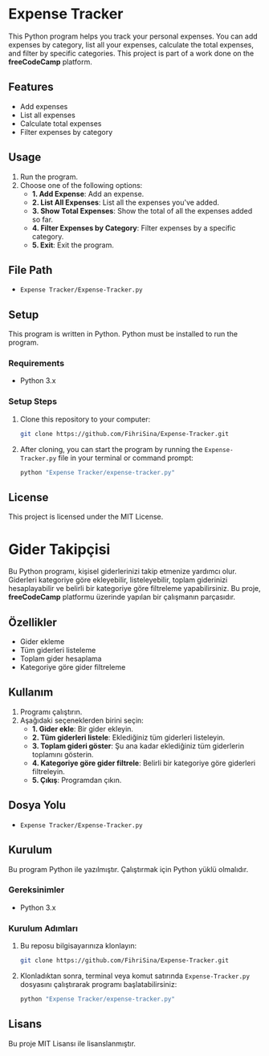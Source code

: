 # Expense Tracker

This Python program helps you track your personal expenses. You can add expenses by category, list all your expenses, calculate the total expenses, and filter by specific categories. This project is part of a work done on the **freeCodeCamp** platform.

## Features

- Add expenses
- List all expenses
- Calculate total expenses
- Filter expenses by category

## Usage

1. Run the program.
2. Choose one of the following options:
   - **1. Add Expense**: Add an expense.
   - **2. List All Expenses**: List all the expenses you've added.
   - **3. Show Total Expenses**: Show the total of all the expenses added so far.
   - **4. Filter Expenses by Category**: Filter expenses by a specific category.
   - **5. Exit**: Exit the program.

## File Path

- `Expense Tracker/Expense-Tracker.py`

## Setup

This program is written in Python. Python must be installed to run the program.

### Requirements

- Python 3.x

### Setup Steps

1. Clone this repository to your computer:
   ```bash
   git clone https://github.com/FihriSina/Expense-Tracker.git
   ```

2. After cloning, you can start the program by running the `Expense-Tracker.py` file in your terminal or command prompt:
   ```bash
   python "Expense Tracker/expense-tracker.py"
   ```

## License

This project is licensed under the MIT License.



# Gider Takipçisi

Bu Python programı, kişisel giderlerinizi takip etmenize yardımcı olur. Giderleri kategoriye göre ekleyebilir, listeleyebilir, toplam giderinizi hesaplayabilir ve belirli bir kategoriye göre filtreleme yapabilirsiniz. Bu proje, **freeCodeCamp** platformu üzerinde yapılan bir çalışmanın parçasıdır.

## Özellikler

- Gider ekleme
- Tüm giderleri listeleme
- Toplam gider hesaplama
- Kategoriye göre gider filtreleme

## Kullanım

1. Programı çalıştırın.
2. Aşağıdaki seçeneklerden birini seçin:
   - **1. Gider ekle**: Bir gider ekleyin.
   - **2. Tüm giderleri listele**: Eklediğiniz tüm giderleri listeleyin.
   - **3. Toplam gideri göster**: Şu ana kadar eklediğiniz tüm giderlerin toplamını gösterin.
   - **4. Kategoriye göre gider filtrele**: Belirli bir kategoriye göre giderleri filtreleyin.
   - **5. Çıkış**: Programdan çıkın.

## Dosya Yolu

- `Expense Tracker/Expense-Tracker.py`

## Kurulum

Bu program Python ile yazılmıştır. Çalıştırmak için Python yüklü olmalıdır.

### Gereksinimler

- Python 3.x

### Kurulum Adımları

1. Bu reposu bilgisayarınıza klonlayın:
   ```bash
   git clone https://github.com/FihriSina/Expense-Tracker.git
   ```

2. Klonladıktan sonra, terminal veya komut satırında `Expense-Tracker.py` dosyasını çalıştırarak programı başlatabilirsiniz:
   ```bash
   python "Expense Tracker/expense-tracker.py"
   ```

## Lisans

Bu proje MIT Lisansı ile lisanslanmıştır.
